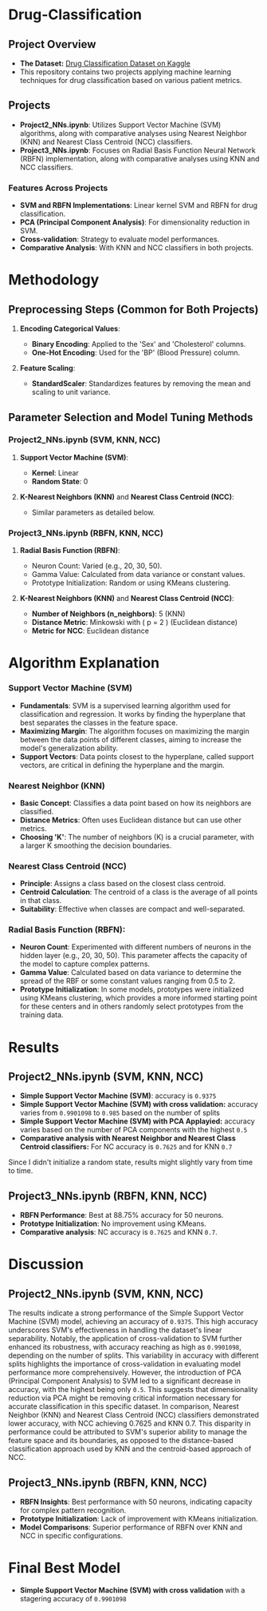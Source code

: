 # Drug-Classification

## Project Overview

- **The Dataset:** [Drug Classification Dataset on Kaggle](https://www.kaggle.com/datasets/prathamtripathi/drug-classification/data)
- This repository contains two projects applying machine learning techniques for drug classification based on various patient metrics. 

## Projects

- **Project2_NNs.ipynb**: Utilizes Support Vector Machine (SVM) algorithms, along with comparative analyses using Nearest Neighbor (KNN) and Nearest Class Centroid (NCC) classifiers.
- **Project3_NNs.ipynb**: Focuses on Radial Basis Function Neural Network (RBFN) implementation, along with comparative analyses using KNN and NCC classifiers.

### Features Across Projects

- **SVM and RBFN Implementations**: Linear kernel SVM and RBFN for drug classification.
- **PCA (Principal Component Analysis)**: For dimensionality reduction in SVM.
- **Cross-validation**: Strategy to evaluate model performances.
- **Comparative Analysis**: With KNN and NCC classifiers in both projects.

# Methodology

## Preprocessing Steps (Common for Both Projects)

1. **Encoding Categorical Values**:
   - **Binary Encoding**: Applied to the 'Sex' and 'Cholesterol' columns.
   - **One-Hot Encoding**: Used for the 'BP' (Blood Pressure) column.

2. **Feature Scaling**:
   - **StandardScaler**: Standardizes features by removing the mean and scaling to unit variance.

## Parameter Selection and Model Tuning Methods

### Project2_NNs.ipynb (SVM, KNN, NCC)

1. **Support Vector Machine (SVM)**:
   - **Kernel**: Linear
   - **Random State**: 0

2. **K-Nearest Neighbors (KNN)** and **Nearest Class Centroid (NCC)**:
   - Similar parameters as detailed below.

### Project3_NNs.ipynb (RBFN, KNN, NCC)

1. **Radial Basis Function (RBFN)**:
   - Neuron Count: Varied (e.g., 20, 30, 50).
   - Gamma Value: Calculated from data variance or constant values.
   - Prototype Initialization: Random or using KMeans clustering.

2. **K-Nearest Neighbors (KNN)** and **Nearest Class Centroid (NCC)**:
   - **Number of Neighbors (n_neighbors)**: 5 (KNN)
   - **Distance Metric**: Minkowski with \( p = 2 \) (Euclidean distance)
   - **Metric for NCC**: Euclidean distance

# Algorithm Explanation

### Support Vector Machine (SVM)

- **Fundamentals**: SVM is a supervised learning algorithm used for classification and regression. It works by finding the hyperplane that best separates the classes in the feature space.
- **Maximizing Margin**: The algorithm focuses on maximizing the margin between the data points of different classes, aiming to increase the model's generalization ability.
- **Support Vectors**: Data points closest to the hyperplane, called support vectors, are critical in defining the hyperplane and the margin.

### Nearest Neighbor (KNN)

- **Basic Concept**: Classifies a data point based on how its neighbors are classified. 
- **Distance Metrics**: Often uses Euclidean distance but can use other metrics.
- **Choosing 'K'**: The number of neighbors (K) is a crucial parameter, with a larger K smoothing the decision boundaries.

### Nearest Class Centroid (NCC)

- **Principle**: Assigns a class based on the closest class centroid.
- **Centroid Calculation**: The centroid of a class is the average of all points in that class.
- **Suitability**: Effective when classes are compact and well-separated.

### Radial Basis Function (RBFN):
   - **Neuron Count**: Experimented with different numbers of neurons in the hidden layer (e.g., 20, 30, 50). This parameter affects the capacity of the model to capture complex patterns.
   - **Gamma Value**: Calculated based on data variance to determine the spread of the RBF or some constant values ranging from 0.5 to 2.
   - **Prototype Initialization**: In some models, prototypes were initialized using KMeans clustering, which provides a more informed starting point for these centers and in others randomly select prototypes from the training data.

# Results

## Project2_NNs.ipynb (SVM, KNN, NCC)
- **Simple Support Vector Machine (SVM)**: accuracy is `0.9375`
- **Simple Support Vector Machine (SVM) with cross validation:** accuracy varies from `0.9901098` to `0.985` based on the number of splits
- **Simple Support Vector Machine (SVM) with PCA Applayied:** accuracy varies based on the number of PCA  components with the highest `0.5`
- **Comparative analysis with Nearest Neighbor and Nearest Class Centroid classifiers:** For NC accuracy is `0.7625` and for KNN `0.7`
 
Since I didn't initialize a random state, results might slightly vary from time to time.

## Project3_NNs.ipynb (RBFN, KNN, NCC)

- **RBFN Performance**: Best at 88.75% accuracy for 50 neurons.
- **Prototype Initialization**: No improvement using KMeans.
- **Comparative analysis**: NC accuracy is `0.7625` and KNN `0.7`.

# Discussion

## Project2_NNs.ipynb (SVM, KNN, NCC)

The results indicate a strong performance of the Simple Support Vector Machine (SVM) model, achieving an accuracy of `0.9375`. This high accuracy underscores SVM's effectiveness in handling the dataset's linear separability. Notably, the application of cross-validation to SVM further enhanced its robustness, with accuracy reaching as high as `0.9901098`, depending on the number of splits. This variability in accuracy with different splits highlights the importance of cross-validation in evaluating model performance more comprehensively. However, the introduction of PCA (Principal Component Analysis) to SVM led to a significant decrease in accuracy, with the highest being only `0.5`. This suggests that dimensionality reduction via PCA might be removing critical information necessary for accurate classification in this specific dataset. In comparison, Nearest Neighbor (KNN) and Nearest Class Centroid (NCC) classifiers demonstrated lower accuracy, with NCC achieving 0.7625 and KNN 0.7. This disparity in performance could be attributed to SVM's superior ability to manage the feature space and its boundaries, as opposed to the distance-based classification approach used by KNN and the centroid-based approach of NCC. 

## Project3_NNs.ipynb (RBFN, KNN, NCC)
- **RBFN Insights**: Best performance with 50 neurons, indicating capacity for complex pattern recognition.
- **Prototype Initialization**: Lack of improvement with KMeans initialization.
- **Model Comparisons**: Superior performance of RBFN over KNN and NCC in specific configurations.

# Final Best Model

- **Simple Support Vector Machine (SVM) with cross validation** with a stagering accuracy of `0.9901098`
